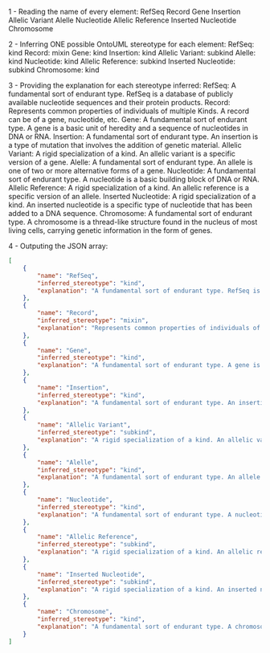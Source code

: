 1 - Reading the name of every element:
RefSeq
Record
Gene
Insertion
Allelic Variant
Alelle
Nucleotide
Allelic Reference
Inserted Nucleotide
Chromosome

2 - Inferring ONE possible OntoUML stereotype for each element:
RefSeq: kind
Record: mixin
Gene: kind
Insertion: kind
Allelic Variant: subkind
Alelle: kind
Nucleotide: kind
Allelic Reference: subkind
Inserted Nucleotide: subkind
Chromosome: kind

3 - Providing the explanation for each stereotype inferred:
RefSeq: A fundamental sort of endurant type. RefSeq is a database of publicly available nucleotide sequences and their protein products.
Record: Represents common properties of individuals of multiple Kinds. A record can be of a gene, nucleotide, etc.
Gene: A fundamental sort of endurant type. A gene is a basic unit of heredity and a sequence of nucleotides in DNA or RNA.
Insertion: A fundamental sort of endurant type. An insertion is a type of mutation that involves the addition of genetic material.
Allelic Variant: A rigid specialization of a kind. An allelic variant is a specific version of a gene.
Alelle: A fundamental sort of endurant type. An allele is one of two or more alternative forms of a gene.
Nucleotide: A fundamental sort of endurant type. A nucleotide is a basic building block of DNA or RNA.
Allelic Reference: A rigid specialization of a kind. An allelic reference is a specific version of an allele.
Inserted Nucleotide: A rigid specialization of a kind. An inserted nucleotide is a specific type of nucleotide that has been added to a DNA sequence.
Chromosome: A fundamental sort of endurant type. A chromosome is a thread-like structure found in the nucleus of most living cells, carrying genetic information in the form of genes.

4 - Outputing the JSON array:
```json
[
    {
        "name": "RefSeq",
        "inferred_stereotype": "kind",
        "explanation": "A fundamental sort of endurant type. RefSeq is a database of publicly available nucleotide sequences and their protein products."
    },
    {
        "name": "Record",
        "inferred_stereotype": "mixin",
        "explanation": "Represents common properties of individuals of multiple Kinds. A record can be of a gene, nucleotide, etc."
    },
    {
        "name": "Gene",
        "inferred_stereotype": "kind",
        "explanation": "A fundamental sort of endurant type. A gene is a basic unit of heredity and a sequence of nucleotides in DNA or RNA."
    },
    {
        "name": "Insertion",
        "inferred_stereotype": "kind",
        "explanation": "A fundamental sort of endurant type. An insertion is a type of mutation that involves the addition of genetic material."
    },
    {
        "name": "Allelic Variant",
        "inferred_stereotype": "subkind",
        "explanation": "A rigid specialization of a kind. An allelic variant is a specific version of a gene."
    },
    {
        "name": "Alelle",
        "inferred_stereotype": "kind",
        "explanation": "A fundamental sort of endurant type. An allele is one of two or more alternative forms of a gene."
    },
    {
        "name": "Nucleotide",
        "inferred_stereotype": "kind",
        "explanation": "A fundamental sort of endurant type. A nucleotide is a basic building block of DNA or RNA."
    },
    {
        "name": "Allelic Reference",
        "inferred_stereotype": "subkind",
        "explanation": "A rigid specialization of a kind. An allelic reference is a specific version of an allele."
    },
    {
        "name": "Inserted Nucleotide",
        "inferred_stereotype": "subkind",
        "explanation": "A rigid specialization of a kind. An inserted nucleotide is a specific type of nucleotide that has been added to a DNA sequence."
    },
    {
        "name": "Chromosome",
        "inferred_stereotype": "kind",
        "explanation": "A fundamental sort of endurant type. A chromosome is a thread-like structure found in the nucleus of most living cells, carrying genetic information in the form of genes."
    }
]
```